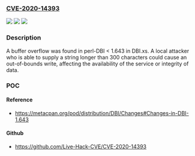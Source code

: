 ### [CVE-2020-14393](https://cve.mitre.org/cgi-bin/cvename.cgi?name=CVE-2020-14393)
![](https://img.shields.io/static/v1?label=Product&message=perl-dbi&color=blue)
![](https://img.shields.io/static/v1?label=Version&message=perl-DBI%20before%20version%201.643%20&color=brightgreen)
![](https://img.shields.io/static/v1?label=Vulnerability&message=CWE-121%20CWE-787&color=brightgreen)

### Description

A buffer overflow was found in perl-DBI < 1.643 in DBI.xs. A local attacker who is able to supply a string longer than 300 characters could cause an out-of-bounds write, affecting the availability of the service or integrity of data.

### POC

#### Reference
- https://metacpan.org/pod/distribution/DBI/Changes#Changes-in-DBI-1.643

#### Github
- https://github.com/Live-Hack-CVE/CVE-2020-14393

